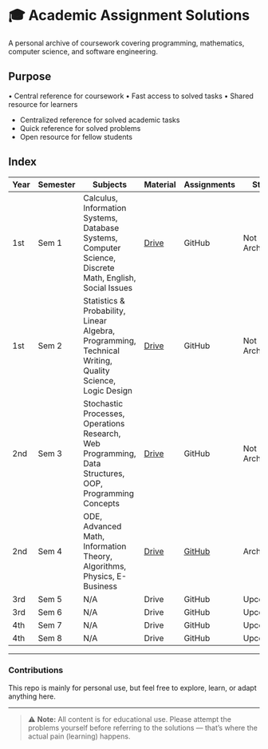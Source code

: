 # 🎓 Academic Assignment Solutions
A personal archive of coursework covering programming, mathematics, computer science, and software engineering.

## Purpose
• Central reference for coursework • Fast access to solved tasks • Shared resource for learners

- Centralized reference for solved academic tasks
- Quick reference for solved problems  
- Open resource for fellow students

## Index

| Year | Semester | Subjects | Material                                             | Assignments                                           | State       |
|-------|----------|----------|-----------------------------------------------------|------------------------------------------------------|-------------|
| 1st   | Sem 1    | Calculus, Information Systems, Database Systems, Computer Science, Discrete Math, English, Social Issues | [Drive](https://drive.google.com/drive/folders/1PEFGBvjuRxqUeYj3j6a3RFGgUn3NZUEn) | GitHub                                               | Not Archived |
| 1st   | Sem 2    | Statistics & Probability, Linear Algebra, Programming, Technical Writing, Quality Science, Logic Design | [Drive](https://drive.google.com/drive/folders/1Xvpm7IhlZ3mqrrotrWnDucgIf6JfUyK4) | GitHub                                               | Not Archived |
| 2nd   | Sem 3    | Stochastic Processes, Operations Research, Web Programming, Data Structures, OOP, Programming Concepts | [Drive](https://drive.google.com/drive/folders/1YpcTsLyNtx3L-Ci-uHGHXe8Gxm1ygDqG) | GitHub                                               | Not Archived |
| 2nd   | Sem 4    | ODE, Advanced Math, Information Theory, Algorithms, Physics, E-Business | [Drive](https://drive.google.com/drive/folders/12isT7BfX8w9eJiEx5yOhS8FFsyZYGc-c) | [GitHub](https://github.com/Ahmad-Faraj/academic-assignments/tree/main/sem4) | Archived     |
| 3rd   | Sem 5    | N/A      | Drive                                               | GitHub                                               | Upcoming |
| 3rd   | Sem 6    | N/A      | Drive                                               | GitHub                                               | Upcoming |
| 4th   | Sem 7    | N/A      | Drive                                               | GitHub                                               | Upcoming |
| 4th   | Sem 8    | N/A      | Drive                                               | GitHub                                               | Upcoming |
---

### Contributions
This repo is mainly for personal use, but feel free to explore, learn, or adapt anything here.

---

> ⚠️ **Note:** All content is for educational use. Please attempt the problems yourself before referring to the solutions — that’s where the actual pain (learning) happens.
